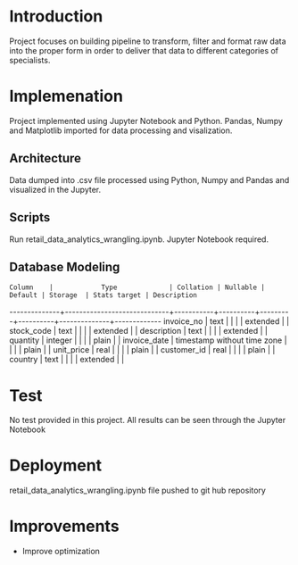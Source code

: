 # Introduction

Project focuses on building pipeline to transform, filter and format raw data into the proper form in order to deliver that data to different categories of specialists.

# Implemenation

Project implemented using Jupyter Notebook and Python. Pandas, Numpy and Matplotlib imported for data processing and visalization.

## Architecture

Data dumped into .csv file processed using Python, Numpy and Pandas and visualized in the Jupyter.

## Scripts

Run retail_data_analytics_wrangling.ipynb. Jupyter Notebook required.

## Database Modeling

    Column    |            Type             | Collation | Nullable | Default | Storage  | Stats target | Description
--------------+-----------------------------+-----------+----------+---------+----------+--------------+-------------
 invoice_no   | text                        |           |          |         | extended |              |
 stock_code   | text                        |           |          |         | extended |              |
 description  | text                        |           |          |         | extended |              |
 quantity     | integer                     |           |          |         | plain    |              |
 invoice_date | timestamp without time zone |           |          |         | plain    |              |
 unit_price   | real                        |           |          |         | plain    |              |
 customer_id  | real                        |           |          |         | plain    |              |
 country      | text                        |           |          |         | extended |              |


# Test

No test provided in this project. All results can be seen through the Jupyter Notebook

# Deployment

retail_data_analytics_wrangling.ipynb file pushed to git hub repository

# Improvements

- Improve optimization
